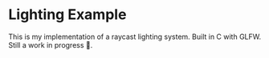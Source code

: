 # Lighting Example
This is my implementation of a raycast lighting system. Built in C with GLFW.
<br />
Still a work in progress 🚧.
